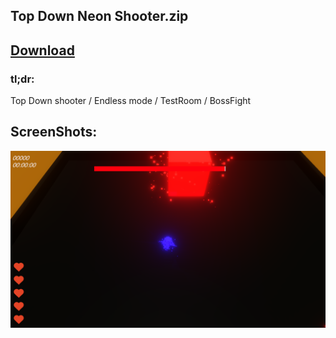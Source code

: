 ## Top Down Neon Shooter.zip

## <a href="https://github.com//MarcelvanDuijnDev/Unity_Builds/raw/main/Top%20Down%20Neon%20Shooter/Build%20Top%20Down%20Neon%20Shooter.rar"> Download </a>

### tl;dr:
Top Down shooter / Endless mode / TestRoom / BossFight

## ScreenShots:
<img align="center" src="https://raw.githubusercontent.com/MarcelvanDuijnDev/Unity_Builds/main/OtherFiles/ScreenShot_TopDownNeonShooter_1.png">
